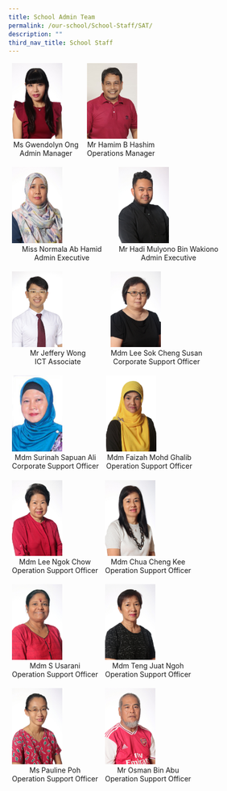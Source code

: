 ```yaml
---
title: School Admin Team
permalink: /our-school/School-Staff/SAT/
description: ""
third_nav_title: School Staff
---
```

<table align="center"><thead><tr class="Jeff's blog table class">
<td style="width:50%"><img src="/images/2020%20Mdm%20Gwen.jpeg"  style="width:100px">
<center>Ms Gwendolyn Ong<br>Admin Manager</center></td>
<td style="width:50%"><img src="/images/2017%20Mr%20Hamim%20B%20Hashim.jpeg" style="width:100px"><center>Mr Hamim B Hashim<br>Operations Manager</center></td></tr></thead></table>
<table align="center"><thead><tr class="Jeff's blog table class">
<td style="width:50%"><img src="/images/2020%20Miss%20Normala.jpeg" style="width:100px">
<center>Miss Normala Ab Hamid<br>Admin Executive</center></td>
<td style="width:50%"><img src="/images/2020%20Mr%20Hadi.jpeg" style="width:100px"><center>Mr Hadi Mulyono Bin Wakiono<br>Admin Executive</center></td></tr></thead></table><table align="center"><thead><tr class="Jeff's blog table class">
<td style="width:50%"><img src="/images/Mr%20Jeffery%20Wong.jpeg"  style="width:100px"><center>Mr Jeffery Wong<br>ICT Associate</center></td>
<td style="width:50%"><img src="/images/2020%20Mdm%20Susan.jpeg" style="width:100px"><center>Mdm Lee Sok Cheng Susan<br>Corporate Support Officer</center></td></tr></thead></table><table align="center"><thead><tr class="Jeff's blog table class">
<td style="width:50%"><img src="/images/2021%20mdm%20surina.jpeg" style="width:100px"><center>Mdm Surinah Sapuan Ali<br>Corporate Support Officer</center></td>
<td style="width:50%"><img src="/images/2020%20Mdm%20Faizah.jpeg" style="width:100px"><center>Mdm Faizah Mohd Ghalib<br>Operation Support Officer</center></td></tr></thead></table><table align="center"><thead><tr class="Jeff's blog table class">
<td style="width:50%"><img src="/images/2020%20Mdm%20Lee%20N%20C.jpeg" style="width:100px"><center>Mdm Lee Ngok Chow<br>Operation Support Officer</center></td>
<td style="width:50%"><img src="/images/2020%20Mdm%20Chua.jpeg" style="width:100px"><center>Mdm Chua Cheng Kee<br>Operation Support Officer</center></td></tr></thead></table><table align="center"><thead><tr class="Jeff's blog table class">
<td style="width:50%"><img src="/images/2020%20Mdm%20S%20Usarani.jpeg" style="width:100px"><center>Mdm S Usarani<br>Operation Support Officer</center></td>
<td style="width:50%"><img src="/images/2020%20Mdm%20Teng.jpeg" style="width:100px"><center>Mdm Teng Juat Ngoh<br>Operation Support Officer</center></td></tr></thead></table><table align="center"><thead><tr class="Jeff's blog table class">
<td style="width:50%"><img src="/images/2020%20Ms%20Pauline%20Poh.jpeg" style="width:100px"><center>Ms Pauline Poh<br>Operation Support Officer</center></td>
<td style="width:50%"><img src="/images/2020%20Mr%20Osman.jpeg" style="width:100px"><center>Mr Osman Bin Abu<br>Operation Support Officer</center></td></tr></thead></table>




























